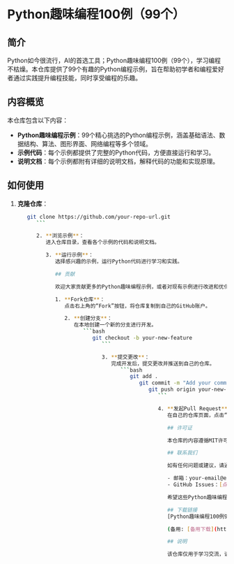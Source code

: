 # Python趣味编程100例（99个）

## 简介

Python如今很流行，AI的首选工具；Python趣味编程100例（99个），学习编程不枯燥。本仓库提供了99个有趣的Python编程示例，旨在帮助初学者和编程爱好者通过实践提升编程技能，同时享受编程的乐趣。

## 内容概览

本仓库包含以下内容：

- **Python趣味编程示例**：99个精心挑选的Python编程示例，涵盖基础语法、数据结构、算法、图形界面、网络编程等多个领域。
- **示例代码**：每个示例都提供了完整的Python代码，方便直接运行和学习。
- **说明文档**：每个示例都附有详细的说明文档，解释代码的功能和实现原理。

## 如何使用

1. **克隆仓库**：
   ```bash
      git clone https://github.com/your-repo-url.git
         ```

         2. **浏览示例**：
            进入仓库目录，查看各个示例的代码和说明文档。

            3. **运行示例**：
               选择感兴趣的示例，运行Python代码进行学习和实践。

               ## 贡献

               欢迎大家贡献更多的Python趣味编程示例，或者对现有示例进行改进和优化。请遵循以下步骤：

               1. **Fork仓库**：
                  点击右上角的“Fork”按钮，将仓库复制到自己的GitHub账户。

                  2. **创建分支**：
                     在本地创建一个新的分支进行开发。
                        ```bash
                           git checkout -b your-new-feature
                              ```

                              3. **提交更改**：
                                 完成开发后，提交更改并推送到自己的仓库。
                                    ```bash
                                       git add .
                                          git commit -m "Add your commit message here"
                                             git push origin your-new-feature
                                                ```

                                                4. **发起Pull Request**：
                                                   在自己的仓库页面，点击“New pull request”按钮，发起Pull Request。

                                                   ## 许可证

                                                   本仓库的内容遵循MIT许可证。详细信息请参阅[LICENSE](LICENSE)文件。

                                                   ## 联系我们

                                                   如有任何问题或建议，请通过以下方式联系我们：

                                                   - 邮箱：your-email@example.com
                                                   - GitHub Issues：[点击这里](https://github.com/your-repo-url/issues)

                                                   希望这些Python趣味编程示例能帮助你更好地学习和享受编程的乐趣！

                                                   ## 下载链接
                                                   [Python趣味编程100例99个](https://pan.quark.cn/s/ab2fd89c41d4) 

                                                   (备用: [备用下载](https://pan.baidu.com/s/1RA6OI5cXc-ya-4Y_FoHWEg?pwd=1234))

                                                   ## 说明

                                                   该仓库仅用于学习交流，请勿用于商业用途。
